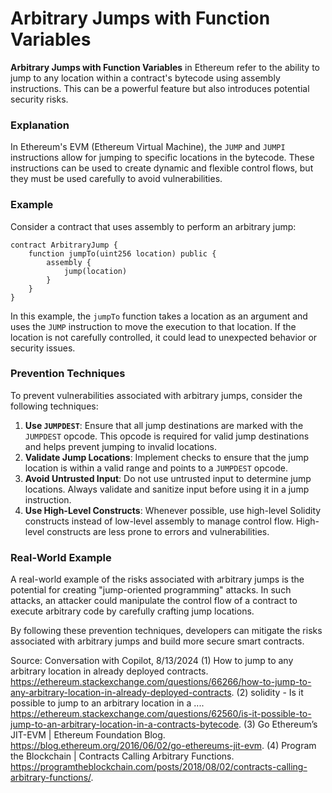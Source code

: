 # Arbitrary Jumps with Function Variables

**Arbitrary Jumps with Function Variables** in Ethereum refer to the ability to jump to any location within a contract's bytecode using assembly instructions. This can be a powerful feature but also introduces potential security risks.

### Explanation
In Ethereum's EVM (Ethereum Virtual Machine), the `JUMP` and `JUMPI` instructions allow for jumping to specific locations in the bytecode. These instructions can be used to create dynamic and flexible control flows, but they must be used carefully to avoid vulnerabilities.

### Example
Consider a contract that uses assembly to perform an arbitrary jump:

```solidity
contract ArbitraryJump {
    function jumpTo(uint256 location) public {
        assembly {
            jump(location)
        }
    }
}
```

In this example, the `jumpTo` function takes a location as an argument and uses the `JUMP` instruction to move the execution to that location. If the location is not carefully controlled, it could lead to unexpected behavior or security issues.

### Prevention Techniques
To prevent vulnerabilities associated with arbitrary jumps, consider the following techniques:

1. **Use `JUMPDEST`**: Ensure that all jump destinations are marked with the `JUMPDEST` opcode. This opcode is required for valid jump destinations and helps prevent jumping to invalid locations.
2. **Validate Jump Locations**: Implement checks to ensure that the jump location is within a valid range and points to a `JUMPDEST` opcode.
3. **Avoid Untrusted Input**: Do not use untrusted input to determine jump locations. Always validate and sanitize input before using it in a jump instruction.
4. **Use High-Level Constructs**: Whenever possible, use high-level Solidity constructs instead of low-level assembly to manage control flow. High-level constructs are less prone to errors and vulnerabilities.

### Real-World Example
A real-world example of the risks associated with arbitrary jumps is the potential for creating "jump-oriented programming" attacks. In such attacks, an attacker could manipulate the control flow of a contract to execute arbitrary code by carefully crafting jump locations.

By following these prevention techniques, developers can mitigate the risks associated with arbitrary jumps and build more secure smart contracts.



Source: Conversation with Copilot, 8/13/2024
(1) How to jump to any arbitrary location in already deployed contracts. https://ethereum.stackexchange.com/questions/66266/how-to-jump-to-any-arbitrary-location-in-already-deployed-contracts.
(2) solidity - Is it possible to jump to an arbitrary location in a .... https://ethereum.stackexchange.com/questions/62560/is-it-possible-to-jump-to-an-arbitrary-location-in-a-contracts-bytecode.
(3) Go Ethereum’s JIT-EVM | Ethereum Foundation Blog. https://blog.ethereum.org/2016/06/02/go-ethereums-jit-evm.
(4) Program the Blockchain | Contracts Calling Arbitrary Functions. https://programtheblockchain.com/posts/2018/08/02/contracts-calling-arbitrary-functions/.